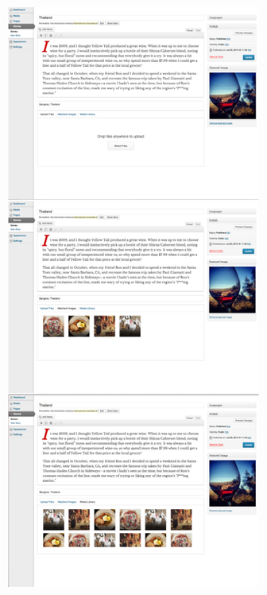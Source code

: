 ![Alt text](/screenshot-1.png "WordPress Stats Dashboard")
![Alt text](/screenshot-2.png "WordPress Stats Dashboard")
![Alt text](/screenshot-3.png "WordPress Stats Dashboard")
